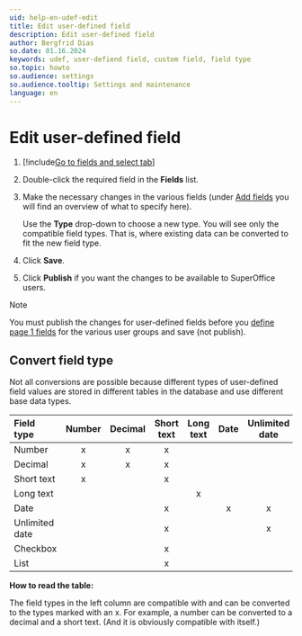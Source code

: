 ```yaml
---
uid: help-en-udef-edit
title: Edit user-defined field
description: Edit user-defined field
author: Bergfrid Dias
so.date: 01.16.2024
keywords: udef, user-defiend field, custom field, field type
so.topic: howto
so.audience: settings
so.audience.tooltip: Settings and maintenance
language: en
---
```


# Edit user-defined field

1. [!include[Go to fields and select tab](../includes/goto-fields.md)]

1. Double-click the required field in the **Fields** list.

1. Make the necessary changes in the various fields (under [Add fields][1] you will find an overview of what to specify here).

    Use the **Type** drop-down to choose a new type. You will see only the compatible field types. That is, where existing data can be converted to fit the new field type.

1. Click **Save**.

1. Click **Publish** if you want the changes to be available to SuperOffice users.

> [!NOTE]
> You must publish the changes for user-defined fields before you [define page 1 fields][2] for the various user groups and save (not publish).

## Convert field type

Not all conversions are possible because different types of user-defined field values are stored in different tables in the database and use different base data types.

| Field type | Number | Decimal | Short text | Long text | Date | Unlimited date | Checkbox | List |
|:--|:-:|:-:|:-:|:-:|:-:|:-:|:-:|:-:|
| Number | x | x | x | | | | | |
| Decimal | x | x | x | | | | | |
| Short text | x | | x | | | | | |
| Long text | | | | x | | | | |
| Date | | | x | | x | x | | |
| Unlimited date | | | x | | | x | | |
| Checkbox | | | x | | | | x | |
| List | | | x | | | | | x |

**How to read the table:**

The field types in the left column are compatible with and can be converted to the types marked with an x. For example, a number can be converted to a decimal and a short text. (And it is obviously compatible with itself.)

<!-- Referenced links -->
[1]: add-udef.md
[2]: edit-udef-layout.md#page-1

<!-- Referenced images -->
